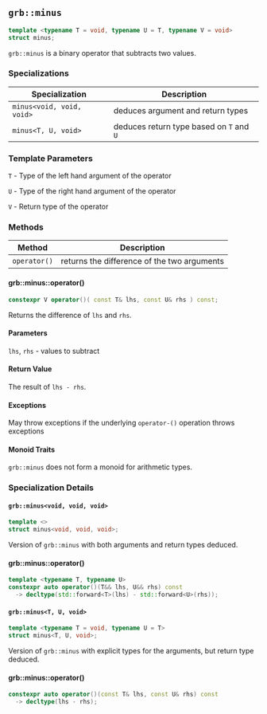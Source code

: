 ## `grb::minus`

```cpp
template <typename T = void, typename U = T, typename V = void>
struct minus;
```

`grb::minus` is a binary operator that subtracts two values.

### Specializations
Specialization | Description
----- | -----
`minus<void, void, void>` | deduces argument and return types
`minus<T, U, void>` | deduces return type based on `T` and `U`


### Template Parameters
`T` - Type of the left hand argument of the operator

`U` - Type of the right hand argument of the operator

`V` - Return type of the operator

### Methods
Method | Description
----- | -----
`operator()` | returns the difference of the two arguments

#### grb::minus::operator()

```cpp
constexpr V operator()( const T& lhs, const U& rhs ) const;
```

Returns the difference of `lhs` and `rhs`.

#### Parameters

`lhs`, `rhs` - values to subtract

#### Return Value

The result of `lhs - rhs`.

#### Exceptions

May throw exceptions if the underlying `operator-()` operation throws exceptions

#### Monoid Traits

`grb::minus` does not form a monoid for arithmetic types.

### Specialization Details
#### `grb::minus<void, void, void>`
```cpp
template <>
struct minus<void, void, void>;
```
Version of `grb::minus` with both arguments and return types deduced.

#### grb::minus::operator()

```cpp
template <typename T, typename U>
constexpr auto operator()(T&& lhs, U&& rhs) const
  -> decltype(std::forward<T>(lhs) - std::forward<U>(rhs));
```

#### `grb::minus<T, U, void>`

```cpp
template <typename T = void, typename U = T>
struct minus<T, U, void>;
```

Version of `grb::minus` with explicit types for the arguments, but return type deduced.

#### grb::minus::operator()

```cpp
constexpr auto operator()(const T& lhs, const U& rhs) const
  -> decltype(lhs - rhs);
```
